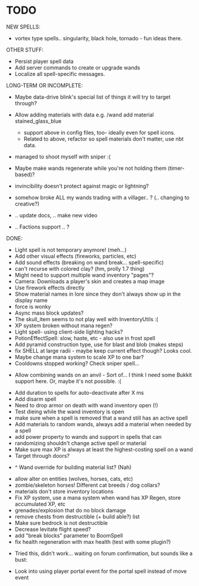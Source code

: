 # TODO

NEW SPELLS:

 - vortex type spells.. singularity, black hole, tornado - fun ideas there.
 
OTHER STUFF:
 
 - Persist player spell data
 - Add server commands to create or upgrade wands
 - Localize all spell-specific messages.

LONG-TERM OR INCOMPLETE:
 
 - Maybe data-drive blink's special list of things it will try to target through?
 - Allow adding materials with data e.g. /wand add material stained_glass_blue
   - support above in config files, too- ideally even for spell icons.
   - Related to above, refactor so spell materials don't matter, use nbt data.
 - managed to shoot myself with sniper :(
 - Maybe make wands regenerate while you're not holding them (timer-based)?

 - invincibility doesn't protect against magic or lightning?
 - somehow broke ALL my wands trading with a villager.. ? (.. changing to creative?)
 - .. update docs, .. make new video
 - .. Factions support .. ?

DONE:

 - Light spell is not temporary anymore! (meh...)
 - Add other visual effects (fireworks, particles, etc)
 - Add sound effects (breaking on wand break... spell-specific)
 - can't recurse with colored clay? (hm, prolly 1.7 thing)
 - Might need to support multiple wand inventory "pages"?
 - Camera: Downloads a player's skin and creates a map image
 - Use firework effects directly
 - Show material names in lore since they don't always show up in the display name
 - force is wonky
 - Async mass block updates?
 - The skull_item seems to not play well with InventoryUtils :(
 - XP system broken without mana regen?	
 - Light spell- using client-side lighting hacks?
 - PotionEffectSpell: slow, haste, etc - also use in frost spell
 - Add pyramid construction type, use for blast and blob (makes steps)
 - fix SHELL at large radii - maybe keep current effect though? Looks cool.
 - Maybe change mana system to scale XP to one bar?
 - Cooldowns stopped working? Check sniper spell...
 * Allow combining wands on an anvil - Sort of... I think I need some Bukkit support here. Or, maybe it's not possible. :(
 - Add duration to spells for auto-deactivate after X ms
 - Add disarm spell
 - Need to drop armor on death with wand inventory open (!)
 - Test dieing while the wand inventory is open
 - make sure when a spell is removed that a wand still has an active spell
 - Add materials to random wands, always add a material when needed by a spell
 - add power property to wands and support in spells that can
 - randomizing shouldn't change active spell or material
 - Make sure max XP is always at least the highest-costing spell on a wand
 - Target through doors?
 * ^ Wand override for building material list? (Nah)
 - allow alter on entities (wolves, horses, cats, etc)
 - zombie/skeleton horses! Different cat breeds / dog collars?
 - materials don't store inventory locations
 - Fix XP system, use a mana system when wand has XP Regen, store accumulated XP, etc
 - grenades/explosion that do no block damage
 - remove chests from destructible (+ build able?) list
 - Make sure bedrock is not destructible
 - Decrease levitate flight speed?
 - add "break blocks" parameter to BoomSpell
 - fix health regeneration with max health (test with some plugin?)
 * Tried this, didn't work... waiting on forum confirmation, but sounds like a bust:
  - Look into using player portal event for the portal spell instead of move event

